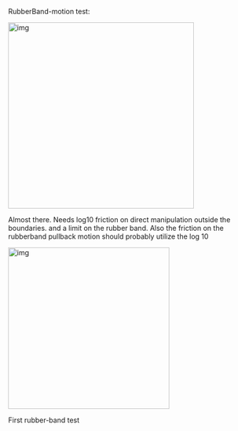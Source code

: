 RubberBand-motion test:<!--more-->   

<img width="378" alt="img" src="https://dl.dropboxusercontent.com/u/2559476/rubber_band_test_2.mov.gif">

Almost there. Needs log10 friction on direct manipulation outside the boundaries. and a limit on the rubber band. Also the friction on the rubberband pullback motion should probably utilize the log 10  

<img width="328" alt="img" src="https://dl.dropboxusercontent.com/u/2559476/rubberband_demo.mov.gif">  

First rubber-band test



